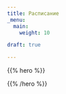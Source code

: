 ```yaml
---
title: Расписание
_menu:
  main:
    weight: 10

draft: true

---
```



{{% hero %}}
<!-- TODO: filter and search -->
{{% /hero %}}
